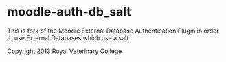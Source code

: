 moodle-auth-db_salt
===================

This is fork of the Moodle External Database Authentication Plugin in order to use External Databases which use a salt.



Copyright 2013  Royal Veterinary College
